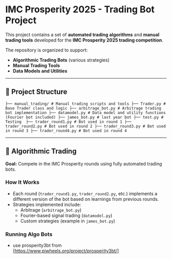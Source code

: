 # IMC Prosperity 2025 - Trading Bot Project

This project contains a set of **automated trading algorithms** and **manual trading tools** developed for the **IMC Prosperity 2025 trading competition**.

The repository is organized to support:
- **Algorithmic Trading Bots** (various strategies)
- **Manual Trading Tools**
- **Data Models and Utilities**

---

## 📂 Project Structure
`
├── manual_trading/ # Manual trading scripts and tools
├── Trader.py # Base Trader class and logic
├── arbitrage_bot.py # Arbitrage trading bot implementation
├── datamodel.py # Data model and utility functions (Fourier bot included)
├── james_bot.py # last year bot
├── test.py # Testing 
├── trader_round1.py # Bot used in round 1
├── trader_round2.py # Bot used in round 2
├── trader_round3.py # Bot used in round 3
├── trader_round4.py # Bot used in round 4
`


---

## 🤖 Algorithmic Trading

**Goal:** Compete in the IMC Prosperity rounds using fully automated trading bots.

### How It Works
- Each round (`trader_round1.py`, `trader_round2.py`, etc.) implements a different version of the bot based on learnings from previous rounds.
- Strategies implemented include:
  - Arbitrage (`arbitrage_bot.py`)
  - Fourier-based signal trading (`datamodel.py`)
  - Custom strategies (example in `james_bot.py`)

### Running Algo Bots
- use prosperity3bt from [https://www.piwheels.org/project/prosperity3bt/]
